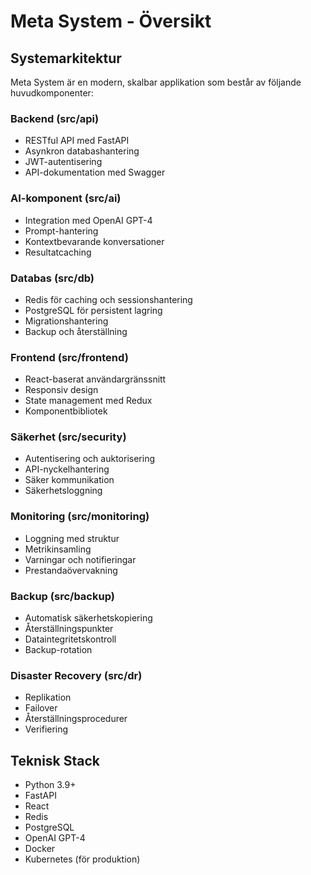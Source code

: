 # Meta System - Översikt

## Systemarkitektur

Meta System är en modern, skalbar applikation som består av följande huvudkomponenter:

### Backend (src/api)
- RESTful API med FastAPI
- Asynkron databashantering
- JWT-autentisering
- API-dokumentation med Swagger

### AI-komponent (src/ai)
- Integration med OpenAI GPT-4
- Prompt-hantering
- Kontextbevarande konversationer
- Resultatcaching

### Databas (src/db)
- Redis för caching och sessionshantering
- PostgreSQL för persistent lagring
- Migrationshantering
- Backup och återställning

### Frontend (src/frontend)
- React-baserat användargränssnitt
- Responsiv design
- State management med Redux
- Komponentbibliotek

### Säkerhet (src/security)
- Autentisering och auktorisering
- API-nyckelhantering
- Säker kommunikation
- Säkerhetsloggning

### Monitoring (src/monitoring)
- Loggning med struktur
- Metrikinsamling
- Varningar och notifieringar
- Prestandaövervakning

### Backup (src/backup)
- Automatisk säkerhetskopiering
- Återställningspunkter
- Dataintegritetskontroll
- Backup-rotation

### Disaster Recovery (src/dr)
- Replikation
- Failover
- Återställningsprocedurer
- Verifiering

## Teknisk Stack

- Python 3.9+
- FastAPI
- React
- Redis
- PostgreSQL
- OpenAI GPT-4
- Docker
- Kubernetes (för produktion)
